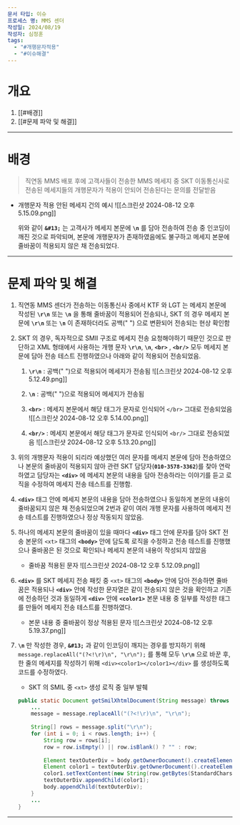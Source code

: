 ```yaml
---
문서 타입: 이슈
프로세스 명: MMS 센더
작성일: 2024/08/19
작성자: 심정훈
tags:
  - "#개행문자적용"
  - "#이슈해결"
---
```


# 개요 

1. [[#배경]]
2. [[#문제 파악 및 해결]]

---

# 배경

> 직연동 MMS 배포 후에 고객사들이 전송한 MMS 메세지 중 SKT 이동통신사로 전송된 메세지들의 개행문자가 적용이 안되어 전송된다는 문의를 전달받음

- 개행문자 적용 안된 메세지 건의 예시
	![[스크린샷 2024-08-12 오후 5.15.09.png]]

	위와 같이 **`&#13;`** 는 고객사가 메세지 본문에 **`\n`** 를 담아 전송하여 전송 중 인코딩이 깨진 것으로 파악되며, 본문에 개행문자가 존재하였음에도 불구하고 메세지 본문에 줄바꿈이 적용되지 않은 채 전송되었다.

---

# 문제 파악 및 해결

1. 직연동 MMS 센더가 전송하는 이동통신사 중에서 KTF 와 LGT 는 메세지 본문에 작성된  **`\r\n`** 또는 **`\n`** 을 통해 줄바꿈이 적용되어 전송되나, SKT 의 경우 메세지 본문에 **`\r\n`** 또는 **`\n`** 이 존재하더라도 공백(" ") 으로 변환되어 전송되는 현상 확인함
 
2. SKT 의 경우, 독자적으로 SMIl 구조로 메세지 전송 요청해야하기 때문인 것으로 판단하고 XML 형태에서 사용하는 개행 문자 **`\r\n`**, **`\n`**, **`<br>`** , **`<br/>`** 모두 메세지 본문에 담아 전송 테스트 진행하였으나 아래와 같이 적용되어 전송되었음.

	1. **`\r\n`** : 공백(" ")으로 적용되어 메세지가 전송됨
		![[스크린샷 2024-08-12 오후 5.12.49.png]]
		
	2. **`\n`** : 공백(" ")으로 적용되어 메세지가 전송됨

	3. **`<br>`** : 메세지 본문에서 해당 태그가 문자로 인식되어 `</br>` 그대로 전송되었음
		![[스크린샷 2024-08-12 오후 5.14.00.png]]
	
	5. **`<br/>`** : 메세지 본문에서 해당 태그가 문자로 인식되어 `<br/>` 그대로 전송되었음
		![[스크린샷 2024-08-12 오후 5.13.20.png]]


2. 위의 개행문자 적용이 되리라 예상했던 여러 문자를 메세지 본문에 담아 전송하였으나 본문의 줄바꿈이 적용되지 않아 관련 SKT 담당자(**`010-3578-3362`**)를 찾아 연락하였고 담당자는 **`<div>`**  에 메세지 본문의 내용을 담아 전송하라는 이야기를 듣고 로직을 수정하여 메세지 전송 테스트를 진행함.

3. **`<div>`** 태그 안에 메세지 본문의 내용을 담아 전송하였으나 동일하게 본문의 내용이 줄바꿈되지 않은 채 전송되었으며 2번과 같이 여러 개행 문자를 사용하여 메세지 전송 테스트를 진행하였으나 정상 작동되지 않았음.

4. 하나의 메세지 본문의 줄바꿈이 있을 때마다 **`<div>`** 태그 안에 문자를 담아 SKT 전송 본문의 `<xt>` 태그의 **`<body>`** 안에 담도록 로직을 수정하고 전송 테스트를 진행했으나 줄바꿈은 된 것으로 확인되나 메세지 본문의 내용이 작성되지 않았음

	- 줄바꿈 적용된 문자
		![[스크린샷 2024-08-12 오후 5.12.09.png]]

5. **`<div>`** 를 SKT 메세지 전송 패킷 중 `<xt>` 태그의 **`<body>`** 안에 담아 전송하면 줄바꿈은 적용되나 **`<div>`** 안에 작성한 문자열은 같이 전송되지 않은 것을 확인하고 기존에 전송하던 것과 동일하게 **`<div>`** 안에 **`<color1>`** 본문 내용 중 일부를 작성한 태그를 만들어 메세지 전송 테스트를 진행하였다.

	- 본문 내용 중 줄바꿈이 정상 적용된 문자
		![[스크린샷 2024-08-12 오후 5.19.37.png]]

6. **`\n`** 만 작성한 경우, **`&#13;`** 과 같이 인코딩이 깨지는 경우를 방지하기 위해 `message.replaceAll("(?<!\r)\n", "\r\n");` 를 통해 모두 **`\r\n`** 으로 바꾼 후, 한 줄의 메세지를 작성하기 위해 `<div><color1></color1></div>` 를 생성하도록 코드를 수정하였다.
	
	- SKT 의 SMIL 중 `<xt>` 생성 로직 중 일부 발췌
	```java
	public static Document getSmilXhtmlDocument(String message) throws MCMPSoapRenderException {
		...
		message = message.replaceAll("(?<!\r)\n", "\r\n");  
		  
		String[] rows = message.split("\r\n");  
		for (int i = 0; i < rows.length; i++) {  
		    String row = rows[i];  
		    row = row.isEmpty() || row.isBlank() ? "" : row;  
		  
		    Element textOuterDiv = body.getOwnerDocument().createElement("div");  
		    Element color1 = textOuterDiv.getOwnerDocument().createElement("color1");  
		    color1.setTextContent(new String(row.getBytes(StandardCharsets.UTF_8))); // 띄워쓰기 문제  
		    textOuterDiv.appendChild(color1);  
		    body.appendChild(textOuterDiv);  
		}
		...
	}
	```

---